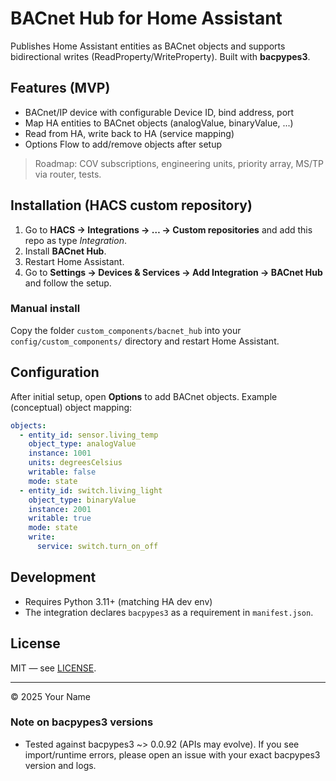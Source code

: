 # BACnet Hub for Home Assistant

Publishes Home Assistant entities as BACnet objects and supports bidirectional writes (ReadProperty/WriteProperty).
Built with **bacpypes3**.

## Features (MVP)
- BACnet/IP device with configurable Device ID, bind address, port
- Map HA entities to BACnet objects (analogValue, binaryValue, ...)
- Read from HA, write back to HA (service mapping)
- Options Flow to add/remove objects after setup

> Roadmap: COV subscriptions, engineering units, priority array, MS/TP via router, tests.

## Installation (HACS custom repository)
1. Go to **HACS → Integrations → … → Custom repositories** and add this repo as type *Integration*.
2. Install **BACnet Hub**.
3. Restart Home Assistant.
4. Go to **Settings → Devices & Services → Add Integration → BACnet Hub** and follow the setup.

### Manual install
Copy the folder `custom_components/bacnet_hub` into your `config/custom_components/` directory and restart Home Assistant.

## Configuration
After initial setup, open **Options** to add BACnet objects.
Example (conceptual) object mapping:
```yaml
objects:
  - entity_id: sensor.living_temp
    object_type: analogValue
    instance: 1001
    units: degreesCelsius
    writable: false
    mode: state
  - entity_id: switch.living_light
    object_type: binaryValue
    instance: 2001
    writable: true
    mode: state
    write:
      service: switch.turn_on_off
```

## Development
- Requires Python 3.11+ (matching HA dev env)
- The integration declares `bacpypes3` as a requirement in `manifest.json`.

## License
MIT — see [LICENSE](LICENSE).

---
© 2025 Your Name


### Note on bacpypes3 versions
- Tested against bacpypes3 ~> 0.0.92 (APIs may evolve). If you see import/runtime errors,
  please open an issue with your exact bacpypes3 version and logs.
